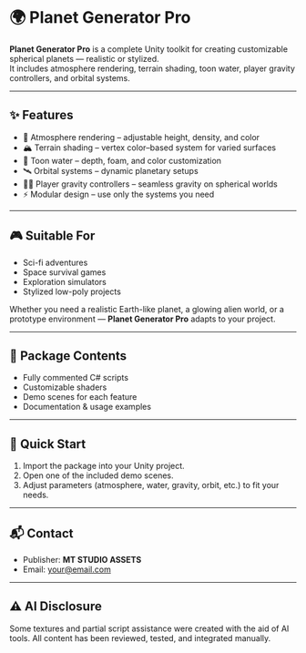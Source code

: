 # 🌍 Planet Generator Pro

**Planet Generator Pro** is a complete Unity toolkit for creating customizable spherical planets — realistic or stylized.  
It includes atmosphere rendering, terrain shading, toon water, player gravity controllers, and orbital systems.

---

## ✨ Features
- 🌌 Atmosphere rendering – adjustable height, density, and color  
- 🏔 Terrain shading – vertex color–based system for varied surfaces  
- 🌊 Toon water – depth, foam, and color customization  
- 🛰 Orbital systems – dynamic planetary setups  
- 🧑‍🚀 Player gravity controllers – seamless gravity on spherical worlds  
- ⚡ Modular design – use only the systems you need  

---

## 🎮 Suitable For
- Sci-fi adventures  
- Space survival games  
- Exploration simulators  
- Stylized low-poly projects  

Whether you need a realistic Earth-like planet, a glowing alien world, or a prototype environment — **Planet Generator Pro** adapts to your project.  

---

## 📂 Package Contents
- Fully commented C# scripts  
- Customizable shaders  
- Demo scenes for each feature  
- Documentation & usage examples  

---

## 🚀 Quick Start
1. Import the package into your Unity project.  
2. Open one of the included demo scenes.  
3. Adjust parameters (atmosphere, water, gravity, orbit, etc.) to fit your needs.  

---

## 📬 Contact
- Publisher: **MT STUDIO ASSETS**  
- Email: [your@email.com](mailto:your@email.com)  

---

## ⚠️ AI Disclosure
Some textures and partial script assistance were created with the aid of AI tools. All content has been reviewed, tested, and integrated manually.
